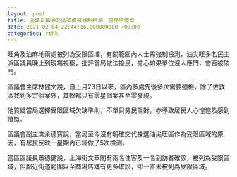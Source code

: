 ```yaml
---
layout: post
title: 區議員稱油旺區多處被強制檢測　居民感憤慨
date: 2021-02-04 22:44:16.000000000 +08:00
categories: rthk
---
```


旺角及油麻地兩處被列為受限區域，有關範圍內人士需強制檢測，油尖旺多名民主派區議員晚上到現場視察，批評當局做法擾民，擔心如果單位沒人應門，會否被破門。

區議會主席林健文說，自上月23日以來，區內多處先後多次需要強檢，除了佐敦區找到多宗個案外，其餘都只有零星個案甚至零發現。

他質疑當局選擇受限區域欠缺準則，不單只勞民傷財，亦導致居民人心惶惶及感到憤慨。

區議會副主席余德寶說，當局至今沒有明確交代揀選油尖旺區作為受限區域的原因，有居民反映一星期內已經做了5次檢測。

當區區議員蕭德健說，上海街文華閣有兩名住客及一名到訪者確診，被列為受限區域，但鄰近街道範圍以至商場店舖有更多確診，卻一直未被列為受限區域。

